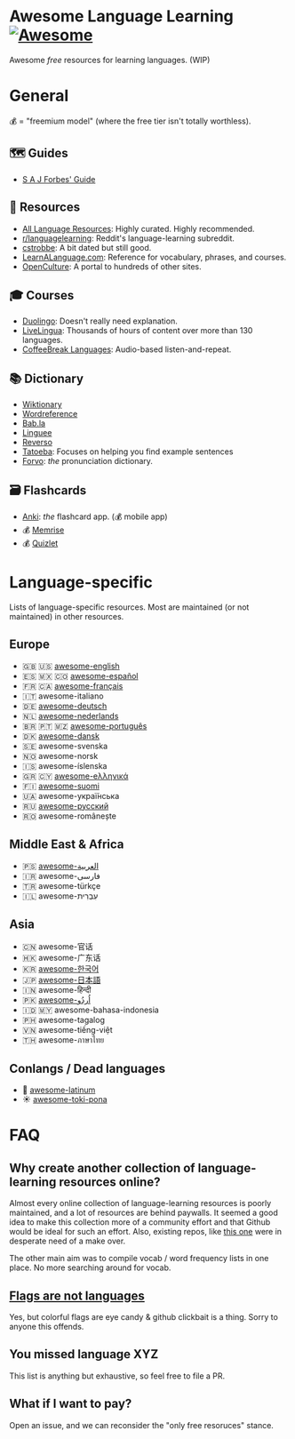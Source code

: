 # Awesome Language Learning [![Awesome](https://awesome.re/badge-flat.svg)](https://awesome.re)
Awesome *free* resources for learning languages. (WIP)

# General
💰 = "freemium model" (where the free tier isn't totally worthless).
## 🗺 Guides
- [S A J Forbes' Guide](https://sajforbes.nz/languageguide/introduction/)

## 📀 Resources
- [All Language Resources](https://www.alllanguageresources.com/): Highly curated. Highly recommended.
- [r/languagelearning](https://www.reddit.com/r/languagelearning/wiki/index): Reddit's language-learning subreddit.
- [cstrobbe](https://cstrobbe.gitlab.io/languagelearning/): A bit dated but still good.
- [LearnALanguage.com](https://www.learnalanguage.com/): Reference for vocabulary, phrases, and courses.
- [OpenCulture](https://www.openculture.com/freelanguagelessons): A portal to hundreds of other sites.

## 🎓 Courses
- [Duolingo](https://duolingo.com/): Doesn't really need explanation.
- [LiveLingua](https://www.livelingua.com/project): Thousands of hours of content over more than 130 languages.
- [CoffeeBreak Languages](https://coffeebreaklanguages.com/): Audio-based listen-and-repeat.


## 📚 Dictionary
- [Wiktionary](https://www.wiktionary.org/)
- [Wordreference](https://wordreference.com/)
- [Bab.la](https://bab.la/)
- [Linguee](https://www.linguee.com/)
- [Reverso](https://www.reverso.net/text-translation)
- [Tatoeba](https://tatoeba.org/en/): Focuses on helping you find example sentences
- [Forvo](https://forvo.com/): *the* pronunciation dictionary.
## 🗃 Flashcards

- [Anki](https://apps.ankiweb.net/): *the* flashcard app. (💰 mobile app)
- 💰 [Memrise](https://www.memrise.com/)
- 💰 [Quizlet](https://quizlet.com/)

# Language-specific

Lists of language-specific resources. Most are maintained (or not maintained) in other resources.

## Europe
- 🇬🇧 🇺🇸 [awesome-english](https://github.com/yvoronoy/awesome-english)
- 🇪🇸 🇲🇽 🇨🇴 [awesome-español](https://github.com/Areso/Awesome-for-Spanish-learners)
- 🇫🇷 🇨🇦 [awesome-français](https://github.com/prise6/awesome-french)
- 🇮🇹 awesome-italiano
- 🇩🇪 [awesome-deutsch](https://github.com/willianpaixao/awesome-german)
- 🇳🇱 [awesome-nederlands](https://github.com/smirnov-am/awesome-dutch)
- 🇧🇷 🇵🇹 🇲🇿 [awesome-português](https://github.com/anabastos/awesome-pesquisa)
- 🇩🇰 [awesome-dansk](https://github.com/fnielsen/awesome-danish)
- 🇸🇪 awesome-svenska
- 🇳🇴 awesome-norsk
- 🇮🇸 awesome-íslenska
- 🇬🇷 🇨🇾 [awesome-eλληνικά](https://github.com/gbroques/awesome-greek)
- 🇫🇮 [awesome-suomi](https://github.com/sikmir/awesome-finnish)
- 🇺🇦 awesome-украї́нська
- 🇷🇺 [awesome-русский](https://github.com/MitPitt/awesome-russian)
- 🇷🇴 awesome-românește

## Middle East & Africa
- 🇵🇸 [awesome-العربية](https://github.com/arabic-mubeen/awesome-arabic-learning)
- 🇮🇷 awesome-فارسی
- 🇹🇷 awesome-türkçe
- 🇮🇱 awesome-עִבְרִית


## Asia
- 🇨🇳 awesome-官话
- 🇭🇰 awesome-广东话
- 🇰🇷 [awesome-한국어](https://github.com/mariabnd/awesome-korean)
- 🇯🇵 [awesome-日本語](https://github.com/yudataguy/Awesome-Japanese)
- 🇮🇳 awesome-हिन्दी
- 🇵🇰 [awesome-اُردُو](https://github.com/urduhack/awesome-urdu)
- 🇮🇩 🇲🇾 awesome-bahasa-indonesia
- 🇵🇭 awesome-tagalog
- 🇻🇳 awesome-tiếng-việt
- 🇹🇭 awesome-ภาษาไทย

## Conlangs / Dead languages
- 🦅 [awesome-latinum](https://github.com/carolinaknoll/awesome-latin)
- ☀️ [awesome-toki-pona](https://tokipona.org/)


# FAQ 
## Why create another collection of language-learning resources online?
Almost every online collection of language-learning resources is poorly maintained, and a lot of resources are behind paywalls. It seemed a good idea to make this collection more of a community effort and that Github would be ideal for such an effort. Also, existing repos, like [this one](https://github.com/melling/LanguageLearning) were in desperate need of a make over.

The other main aim was to compile vocab / word frequency lists in one place. No more searching around for vocab.

## [Flags are not languages](http://www.flagsarenotlanguages.com/blog/why-flags-do-not-represent-language/)
Yes, but colorful flags are eye candy & github clickbait is a thing. Sorry to anyone this offends.

## You missed language XYZ
This list is anything but exhaustive, so feel free to file a PR.


## What if I want to pay?
Open an issue, and we can reconsider the "only free resoruces" stance.
